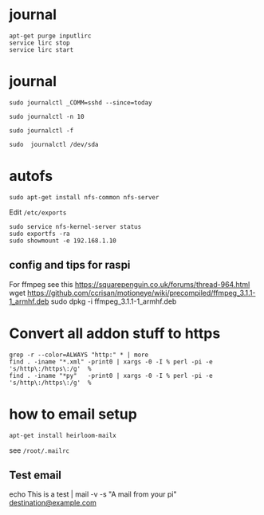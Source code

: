 # journal

```
apt-get purge inputlirc
service lirc stop
service lirc start
```


# journal

```
sudo journalctl _COMM=sshd --since=today

sudo journalctl -n 10

sudo journalctl -f

sudo  journalctl /dev/sda
```

# autofs

```sudo apt-get install nfs-common nfs-server```

Edit ```/etc/exports```

```
sudo service nfs-kernel-server status
sudo exportfs -ra
sudo showmount -e 192.168.1.10
```


## config and tips for raspi

For ffmpeg see this https://squarepenguin.co.uk/forums/thread-964.html
wget https://github.com/ccrisan/motioneye/wiki/precompiled/ffmpeg_3.1.1-1_armhf.deb
sudo dpkg -i ffmpeg_3.1.1-1_armhf.deb

# Convert all addon stuff to https

```
grep -r --color=ALWAYS "http:" * | more
find . -iname "*.xml" -print0 | xargs -0 -I % perl -pi -e 's/http\:/https\:/g'  %
find . -iname "*py"   -print0 | xargs -0 -I % perl -pi -e 's/http\:/https\:/g'  %
```

# how to email setup
```apt-get purge bsd-mailx
apt-get install heirloom-mailx
```
see ```/root/.mailrc```
## Test email 
echo This is a test | mail -v -s "A mail from your pi" destination@example.com
